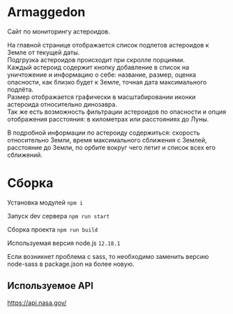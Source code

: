 # Armaggedon

Сайт по мониторингу астероидов.

На главной странице отображается список подлетов астероидов к Земле от текущей даты.  
Подгрузка астероидов происходит при скролле порциями.  
Каждый астероид содержит кнопку добавление в список на уничтожение и информацию о себе: название, размер, оценка опасности, как близко будет к Земле, точная дата максимального подлёта.  
Размер отображается графически в масштабировании иконки астероида относительно динозавра.  
Так же есть возможность фильтрации астероидов по опасности и опция отображения расстояния: в километрах или расстояниях до Луны.

В подробной информации по астероиду содержиться: скорость относительно Земли, время максимального сближения с Землей, расстояние до Земли, по орбите вокруг чего летит и список всех его сближений.

# Сборка

Установка модулей `npm i`

Запуск dev сервера `npm run start`

Сборка проекта `npm run build`

Используемая версия node.js `12.18.1`

Если возникнет проблема с sass, то необходимо заменить версию node-sass в package.json на более новую.

## Используемое API

https://api.nasa.gov/
